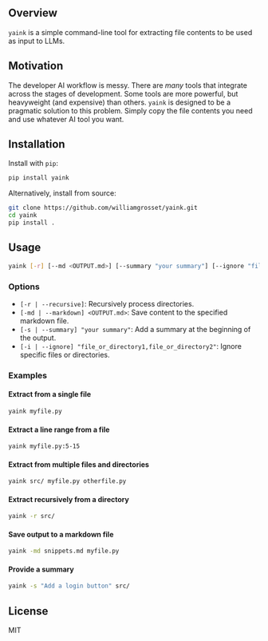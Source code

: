 ## Overview

`yaink` is a simple command-line tool for extracting file contents to be used as input to LLMs.

## Motivation

The developer AI workflow is messy. There are _many_ tools that integrate across the stages of development. Some tools are more powerful, but heavyweight (and expensive) than others. `yaink` is designed to be a pragmatic solution to this problem. Simply copy the file contents you need and use whatever AI tool you want.

## Installation

Install with `pip`:

```sh
pip install yaink
```

Alternatively, install from source:

```sh
git clone https://github.com/williamgrosset/yaink.git
cd yaink
pip install .
```

## Usage

```sh
yaink [-r] [--md <OUTPUT.md>] [--summary "your summary"] [--ignore "file_or_directory1,file_or_directory2"] <file or directory or file:range> [...]
```

### Options

- `[-r | --recursive]`: Recursively process directories.
- `[-md | --markdown] <OUTPUT.md>`: Save content to the specified markdown file.
- `[-s | --summary] "your summary"`: Add a summary at the beginning of the output.
- `[-i | --ignore] "file_or_directory1,file_or_directory2"`: Ignore specific files or directories.

### Examples

#### Extract from a single file
```sh
yaink myfile.py
```

#### Extract a line range from a file
```sh
yaink myfile.py:5-15
```

#### Extract from multiple files and directories
```sh
yaink src/ myfile.py otherfile.py
```

#### Extract recursively from a directory
```sh
yaink -r src/
```

#### Save output to a markdown file
```sh
yaink -md snippets.md myfile.py
```

#### Provide a summary
```sh
yaink -s "Add a login button" src/
```

## License

MIT